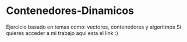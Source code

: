 # Contenedores-Dinamicos
Ejercicio basado en temas como: vectores, contenedores y algoritmos
Si quieres acceder a mi trabajo aqui esta el link :) 
